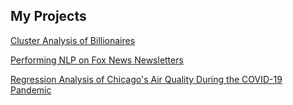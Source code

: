 ## My Projects
[Cluster Analysis of Billionaires](https://arosenblum1.github.io/arosenblum1/billionaires/)

[Performing NLP on Fox News Newsletters](https://arosenblum1.github.io/arosenblum1/foxnews/)

[Regression Analysis of Chicago's Air Quality During the COVID-19 Pandemic](https://arosenblum1.github.io/arosenblum1/airquality/)
